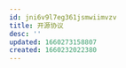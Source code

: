 ```yaml
---
id: jni6v9l7eg361jsmwiimvzv
title: 开源协议
desc: ''
updated: 1660273158807
created: 1660232022380
---
```

